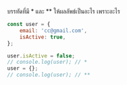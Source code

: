 บรรทัดที่มี \* และ \*\* ให้ผลลัพธ์เป็นอะไร เพราะอะไร

```js
const user = {
    email: 'cc@gmail.com',
    isActive: true,
};

user.isActive = false;
// console.log(user); // *
user = {};
// console.log(user); // **
```

